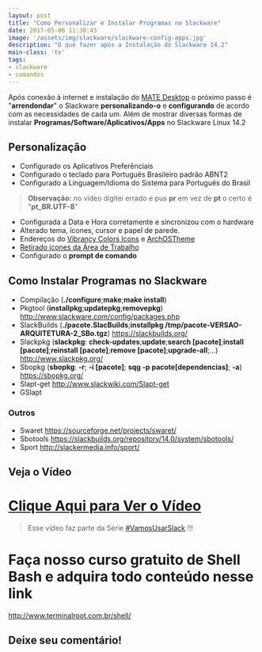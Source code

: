 ```yaml
---
layout: post
title: "Como Personalizar e Instalar Programas no Slackware"
date: 2017-05-06 11:30:43
image: '/assets/img/slackware/slackware-config-apps.jpg'
description: "O que fazer após a Instalação do Slackware 14.2"
main-class: 'tv'
tags:
- slackware
- comandos
---
```


Após conexão à internet e instalação do [MATE Desktop](https://mate-desktop.org/pt/) o próximo passo é "__arrendondar__" o Slackware __personalizando-o__ e __configurando__ de acordo com as necessidades de cada um. Além de mostrar diversas formas de instalar __Programas/Software/Aplicativos/Apps__ no Slackware Linux 14.2

## Personalização

- Configurado os Aplicativos Preferênciais
- Configurado o teclado para Português Brasileiro padrão ABNT2
- Configurado a Linguagem/Idioma do Sistema para Português do Brasil

> __Observação:__ no vídeo digitei errado e pus __pr__ em vez de __pt__ o certo é "__pt_BR.UTF-8__"

- Configurada a Data e Hora corretamente e sincronizou com o hardware
- Alterado tema, ícones, cursor e papel de parede. 
- Endereços do [Vibrancy Colors Icons](https://www.gnome-look.org/content/show.php?content=167771) e [ArchOSTheme](http://www.terminalroot.com.br/2017/04/como-personalizar-a-aparencia-do-linux.html)
- [Retirado ícones da Área de Trabalho](http://terminalroot.com.br/2014/10/removendo-icones-da-area-de-trabalho-no.html)
- Configurado o __prompt de comando__

## Como Instalar Programas no Slackware

- Compilação (__./configure__;__make__;__make install__)
- Pkgtool (__installpkg__;__updatepkg__;__removepkg__) <http://www.slackware.com/config/packages.php>
- SlackBuilds (__./pacote.SlacBuilds__;__installpkg /tmp/pacote-VERSAO-ARQUITETURA-2_SBo.tgz__) <https://slackbuilds.org/>
- Slackpkg (__slackpkg__: __check-updates__;__update__;__search [pacote]__;__install [pacote]__;__reinstall [pacote]__;__remove [pacote]__;__upgrade-all__;...) <http://www.slackpkg.org/>
- Sbopkg (__sbopkg__: __-r__; __-i [pacote]__; __sqg -p pacote[dependencias]__; __-a__) <https://sbopkg.org/>
- Slapt-get <http://www.slackwiki.com/Slapt-get>
- GSlapt

### Outros

- Swaret <https://sourceforge.net/projects/swaret/>
- Sbotools <https://slackbuilds.org/repository/14.0/system/sbotools/>
- Sport <http://slackermedia.info/sport/>

## Veja o Vídeo

# [Clique Aqui para Ver o Vídeo](https://www.youtube.com/watch?v=Aksq2SA_lnI)


> Esse vídeo faz parte da Série [#VamosUsarSlack](https://www.youtube.com/playlist?list=PLUJBQEDDLNcm7ofcijCwxjwcnODFhP6HD) !!!

# Faça nosso curso gratuito de Shell Bash e adquira todo conteúdo nesse link
<http://www.terminalroot.com.br/shell/>

## Deixe seu comentário!

<script async src="https://pagead2.googlesyndication.com/pagead/js/adsbygoogle.js"></script>

<!-- Informat -->
<ins class="adsbygoogle"
 style="display:block"
 data-ad-client="ca-pub-2838251107855362"
 data-ad-slot="2327980059"
 data-ad-format="auto"
 data-full-width-responsive="true"></ins>

<script>
(adsbygoogle = window.adsbygoogle || []).push({});
</script>

